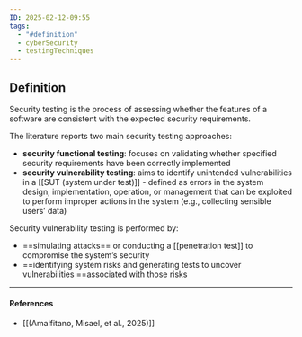 ```yaml
---
ID: 2025-02-12-09:55
tags:
  - "#definition"
  - cyberSecurity
  - testingTechniques
---
```

## Definition

Security testing is the process of assessing whether the features of a software are consistent with the expected security requirements.

The literature reports two main security testing approaches:
- **security functional testing**: focuses on validating whether specified security requirements have been correctly implemented
- **security vulnerability testing**: aims to identify unintended vulnerabilities in a [[SUT (system under test)]] - defined as errors in the system design, implementation, operation, or management that can be exploited to perform improper actions in the system (e.g., collecting sensible users’ data)

 Security vulnerability testing is performed by:
 - ==simulating attacks== or conducting a [[penetration test]] to compromise the system’s security
 - ==identifying system risks and generating tests to uncover vulnerabilities ==associated with those risks

---
#### References
- [[(Amalfitano, Misael, et al., 2025)]]